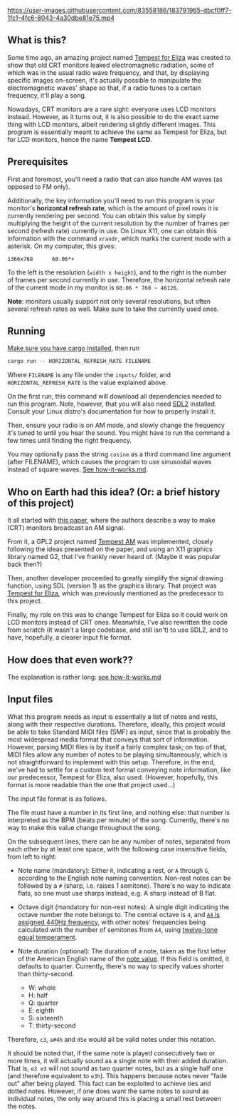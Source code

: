 https://user-images.githubusercontent.com/83558186/183791965-dbcf0ff7-1fc1-4fc6-8043-4a30dbe81e75.mp4

## What is this?

Some time ago, an amazing project named [Tempest for Eliza][1] was created
to show that old CRT monitors leaked electromagnetic radiation,
some of which was in the usual radio wave frequency, and that,
by displaying specific images on-screen, it's actually possible to manipulate
the electromagnetic waves' shape so that, if a radio tunes to a certain
frequency, it'll play a song.

Nowadays, CRT monitors are a rare sight: everyone uses LCD monitors instead.
However, as it turns out, it is also possible to do the exact same thing
with LCD monitors, albeit rendering slightly different images.
This program is essentially meant to achieve the same as Tempest for Eliza,
but for LCD monitors, hence the name __Tempest LCD__.

## Prerequisites

First and foremost, you'll need a radio that can also handle AM waves
(as opposed to FM only).

Additionally, the key information you'll need to run this program is
your monitor's __horizontal refresh rate__, which is the amount of pixel rows
it is currently rendering per second.
You can obtain this value by simply multiplying the height of the
current resolution by the number of frames per second (refresh rate) currently
in use.
On Linux X11, one can obtain this information with the command `xrandr`,
which marks the current mode with a asterisk. On my computer, this gives:

```
1366x768      60.06*+
```

To the left is the resolution (`width x height`), and to the right is the
number of frames per second currently in use. Therefore,
the horizontal refresh rate of the current mode in my monitor is
`60.06 * 768 ~ 46126`.

**Note**: monitors usually support not only several resolutions, but often
several refresh rates as well. Make sure to take the currently used ones.

## Running

[Make sure you have cargo installed][2], then run

```bash
cargo run -- HORIZONTAL_REFRESH_RATE FILENAME
```

Where `FILENAME` is any file under the `inputs/` folder,
and `HORIZONTAL_REFRESH_RATE` is the value explained above.

On the first run, this command will download all dependencies needed to run this
program. Note, however, that you will also need [SDL2][3] installed.
Consult your Linux distro's documentation for how to properly install it.

Then, ensure your radio is on AM mode, and slowly change the frequency it's
tuned to until you hear the sound. You might have to run the command a few times
until finding the right frequency.

You may optionally pass the string `cosine` as a third command line argument
(after FILENAME), which causes the program to use sinusoidal waves instead of
square waves. [See how-it-works.md](how-it-works.md).

## Who on Earth had this idea? (Or: a brief history of this project)

It all started with [this paper][7], where the authors describe a way to make
(CRT) monitors broadcast an AM signal.

From it, a GPL2 project named [Tempest AM][8] was implemented, closely following
the ideas presented on the paper, and using an X11 graphics library named G2,
that I've frankly never heard of. (Maybe it was popular back then?)

Then, another developer proceeded to greatly simplify the signal drawing
function, using SDL (version 1) as the graphics library.
That project was [Tempest for Eliza][1], which was previously mentioned
as the predecessor to this project.

Finally, my role on this was to change Tempest for Eliza so it could work on
LCD monitors instead of CRT ones. Meanwhile, I've also rewritten the code from
scratch (it wasn't a large codebase, and still isn't) to use SDL2, and to have,
hopefully, a clearer input file format.

## How does that even work??

The explanation is rather long: [see how-it-works.md](how-it-works.md)

## Input files

What this program needs as input is essentially a list of notes and rests,
along with their respective durations.
Therefore, ideally, this project would be able to take Standard MIDI files
(SMF) as input, since that is probably the most widespread media format that
conveys that sort of information.
However, parsing MIDI files is by itself a fairly complex task; on top of that,
MIDI files allow any number of notes to be playing simultaneously, which is not
straightforward to implement with this setup.
Therefore, in the end, we've had to settle for a custom text format conveying
note information, like our predecessor, Tempest for Eliza, also used.
(However, hopefully, this format is more readable than the one that project
used...)

The input file format is as follows.

The file must have a number in its first line, and nothing else:
that number is interpreted as the BPM (beats per minute) of the song.
Currently, there's no way to make this value change throughout the song.

On the subsequent lines, there can be any number of notes, separated from
each other by at least one space, with the following case insensitive fields,
from left to right:

- Note name (mandatory): Either `R`, indicating a rest, or `A` through `G`,
according to the English note naming convention.
Non-rest notes can be followed by a `#` (sharp, i.e. raises 1 semitone).
There's no way to indicate flats, so one must use sharps instead,
e.g. A sharp instead of B flat.

- Octave digit (mandatory for non-rest notes):
A single digit indicating the octave number the note belongs to.
The central octave is `4`, and [`A4` is assigned 440Hz frequency][5],
with other notes' frequencies being calculated with the number of semitones
from `A4`, using [twelve-tone equal temperament][6].

- Note duration (optional): The duration of a note, taken as the first letter
of the American English name of the [note value][4]. If this field is omitted,
it defaults to quarter. Currently, there's no way to specify values shorter
than thirty-second.
    - W: whole
    - H: half
    - Q: quarter
    - E: eighth
    - S: sixteenth
    - T: thirty-second

Therefore, `c3`, `a#4h` and `d5e` would all be valid notes under this notation.

It should be noted that, if the same note is played consecutively two or more
times, it will actually sound as a single note with their added duration.
That is, `e3 e3` will not sound as two quarter notes, but as a single half one
(and therefore equivalent to `e3h`). This happens because notes never "fade out"
after being played. This fact can be exploited to achieve ties and dotted notes.
However, if one does want the same notes to sound as individual notes,
the only way around this is placing a small rest between the notes.

[1]: http://www.erikyyy.de/tempest
[2]: https://doc.rust-lang.org/cargo/getting-started/installation.html
[3]: https://www.libsdl.org/index.php
[4]: https://en.wikipedia.org/wiki/Note_value
[5]: https://en.wikipedia.org/wiki/A440_(pitch_standard)
[6]: https://en.wikipedia.org/wiki/12_equal_temperament
[7]: https://www.cl.cam.ac.uk/~mgk25/ih98-tempest.pdf
[8]: https://github.com/priikone/tempest-AM
